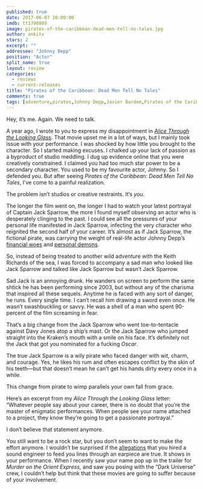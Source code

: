 ```yaml
---
published: true
date: 2017-06-07 10:00:00
imdb: tt1790809
image: pirates-of-the-caribbean-dead-men-tell-no-tales.jpg
author: ankitv
stars: 2
excerpt: ""
addressee: "Johnny Depp"
position: "Actor"
split_name: true
layout: review
categories: 
  - reviews
  - current-releases
title: "Pirates of the Caribbean: Dead Men Tell No Tales"
comments: true
tags: [adventure,pirates,Johnny Depp,Javier Bardem,Pirates of the Caribbean,Disney]
---
```

Hey, it’s me. Again. We need to talk.

A year ago, I wrote to you to express my disappointment in [_Alice Through the Looking Glass_](http://www.dearcastandcrew.com/content/2016/5/31/alice-through-the-looking-glass.html). That movie upset me in a lot of ways, but I mainly took issue with your performance. I was shocked by how little you brought to the character. So I started making excuses. I chalked up your lack of passion as a byproduct of studio meddling. I dug up evidence online that you were creatively constrained. I claimed you had too much star power to be a secondary character. You used to be my favourite actor, Johnny. So I defended you. But after seeing _Pirates of the Caribbean: Dead Men Tell No Tales_, I’ve come to a painful realization.

The problem isn’t studios or creative restraints. It’s _you_.

The longer the film went on, the longer I had to watch your latest portrayal of Captain Jack Sparrow, the more I found myself observing an actor who is desperately clinging to the past. I could see all the pressures of your personal life manifested in Jack Sparrow, infecting the very character who reignited the second half of your career. It’s almost as if Jack Sparrow, the fictional pirate, was carrying the weight of real-life actor Johnny Depp’s [financial woes](http://www.telegraph.co.uk/news/2017/02/01/johnny-depps-2-million-monthly-spending-including-30000-month/) and [personal demons](http://www.mercurynews.com/2017/05/10/will-johnny-depps-personal-crises-sink-the-latest-pirates-movie/).

So, instead of being treated to another wild adventure with the Keith Richards of the sea, I was forced to accompany a sad man who looked like Jack Sparrow and talked like Jack Sparrow but wasn’t Jack Sparrow.

Sad Jack is an annoying drunk. He wanders on screen to perform the same shtick he has been performing since 2003, but without any of the charisma that inspired all these sequels. Anytime he is faced with any sort of danger, he runs. Every single time. I can’t recall him drawing a sword even once. He wasn’t swashbuckling or savvy. He was a shell of a man who spent 90-percent of the film screaming in fear.

That’s a big change from the Jack Sparrow who went toe-to-tentacle against Davy Jones atop a ship’s mast. Or the Jack Sparrow who jumped straight into the Kraken’s mouth with a smile on his face. It’s definitely not the Jack that got you nominated for a fucking _Oscar_.

The true Jack Sparrow is a wily pirate who faced danger with wit, charm, and courage. Yes, he likes his rum and often escapes conflict by the skin of his teeth—but that doesn’t mean he can’t get his hands dirty every once in a while.

This change from pirate to wimp parallels your own fall from grace.

Here’s an excerpt from my _Alice Through the Looking Glass_ letter: “Whatever people say about your career, there is no doubt that you’re the master of enigmatic performances. When people see your name attached to a project, they know they’re going to get a passionate portrayal.”

I don’t believe that statement anymore.

You still want to be a rock star, but you don’t seem to want to make the effort anymore. I wouldn’t be surprised if the [allegations](http://www.mirror.co.uk/3am/celebrity-news/johnny-depp-fed-film-lines-10339984) that you hired a sound engineer to feed you lines through an earpiece are true. It shows in your performance. When I recently saw your name pop up in the trailer for _Murder on the Orient Express,_ and saw you posing with the “Dark Universe” crew, I couldn’t help but think that these movies are going to suffer because of your involvement.